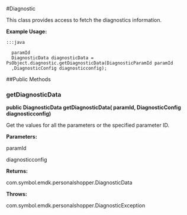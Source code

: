 #Diagnostic

This class provides access to fetch the diagnostics information.
 
 



**Example Usage:**
	
	:::java	
	 	
	  paramId
	  DiagnosticData diagnosticData =  PsObject.diagnostic.getDiagnosticData(DiagnosticParamId paramId
	  ,DiagnosticConfig diagnosticconfig);


##Public Methods

### getDiagnosticData

**public DiagnosticData getDiagnosticData( paramId, DiagnosticConfig diagnosticconfig)**

Get the values for all the parameters or the specified parameter ID.

**Parameters:**

paramId

diagnosticconfig

**Returns:**

com.symbol.emdk.personalshopper.DiagnosticData

**Throws:**

com.symbol.emdk.personalshopper.DiagnosticException



